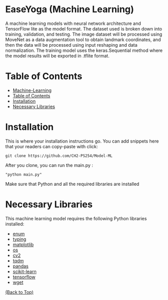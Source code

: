 # **EaseYoga (Machine Learning)**

<!-- Button and Banner-->

<!-- Describe your project in brief -->
A machine learning models with neural network architecture and TensorFlow lite as the model format. The dataset used is broken down into training, validation, and testing. The image dataset will be processed using MoveNet as a data augmentation tool to obtain landmark coordinates, and then the data will be processed using input reshaping and data normalization. The training model uses the keras.Sequential method where the model results will be exported in .tflite format.

# **Table of Contents**

- [Machine-Learning](#easeyoga-(machine-learning))
- [Table of Contents](#table-of-contents)
- [Installation](#installation)
- [Necessary Libraries](#necessary-libraries)
  
# **Installation** 

This is where your installation instructions go.
You can add snippets here that your readers can copy-paste with click:

```shell
git clone https://github.com/CH2-PS254/Model-ML
```

After you clone, you can run the main.py  :

```shell
"python main.py"
```

Make sure that Python and all the required libraries are installed

# **Necessary Libraries** 

This machine learning model requires the following Python libraries installed:

- [enum](https://docs.python.org/3/library/enum.html)
- [typing](https://docs.python.org/3/library/typing.html)
- [matplotlib](https://numpydoc.readthedocs.io/)
- [os](https://python.readthedocs.io/en/v2.7.2/library/os.html)
- [cv2](https://docs.opencv.org/4.x/)
- [tqdm](https://tqdm.github.io/)
- [pandas](https://pandas.pydata.org/docs/)
- [scikit-learn](https://scikit-learn.org/)
- [tensorflow](https://www.tensorflow.org/api_docs)
- [wget](https://ftp.gnu.org/gnu/wget/)

[(Back to Top)](#table-of-contents)
